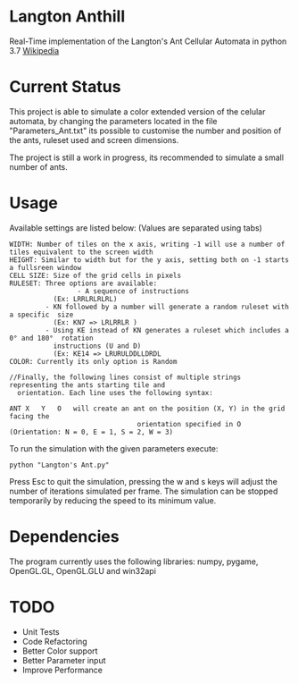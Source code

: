 # Langton Anthill

Real-Time implementation of the Langton's Ant Cellular Automata in python 3.7 [Wikipedia](https://en.wikipedia.org/wiki/Langton%27s_ant)

# Current Status
This project is able to simulate a color extended version of the celular automata, 
by changing the parameters located in the file "Parameters_Ant.txt" its possible to customise the number and position of the ants, ruleset used and screen dimensions.

The project is still a work in progress, its recommended to simulate a small number of ants.

# Usage
Available settings are listed below:	(Values are separated using tabs)

    WIDTH: Number of tiles on the x axis, writing -1 will use a number of tiles equivalent to the screen width
	HEIGHT: Similar to width but for the y axis, setting both on -1 starts a fullsreen window
	CELL SIZE: Size of the grid cells in pixels
	RULESET: Three options are available:
	                 - A sequence of instructions 
			   (Ex: LRRLRLRLRL)
			 - KN followed by a number will generate a random ruleset with a specific  size 
			   (Ex: KN7 => LRLRRLR )
			 - Using KE instead of KN generates a ruleset which includes a 0° and 180°  rotation 
			   instructions (U and D)
			   (Ex: KE14 => LRURULDDLLDRDL
	COLOR: Currently its only option is Random

	//Finally, the following lines consist of multiple strings representing the ants starting tile and 
	  orientation. Each line uses the following syntax:
	
	ANT	X	Y	O	will create an ant on the position (X, Y) in the grid facing the 
	                                orientation specified in O (Orientation: N = 0, E = 1, S = 2, W = 3)

To run the simulation with the given parameters execute:

    python "Langton's Ant.py"

Press Esc to quit the simulation, pressing the w and s  keys will adjust the number of iterations simulated per frame. The simulation can be stopped temporarily by reducing the speed to its minimum value.

# Dependencies
The program currently uses the following libraries: 
numpy, pygame, OpenGL.GL, OpenGL.GLU and win32api

# TODO
* Unit Tests
* Code Refactoring
* Better Color support
* Better Parameter input
* Improve Performance
